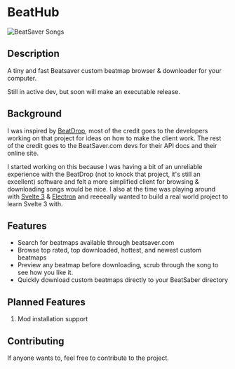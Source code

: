 # BeatHub

![BeatSaver Songs](https://img.shields.io/badge/dynamic/json.svg?color=brightgreen&label=BeatSaver&query=totalDocs&suffix=%20songs&url=https%3A%2F%2Fbeatsaver.com%2Fapi%2Fmaps%2Flatest)

## Description

A tiny and fast Beatsaver custom beatmap browser & downloader for your computer.

Still in active dev, but soon will make an executable release.

## Background

I was inspired by [BeatDrop](https://github.com/StarGazer1258/BeatDrop), most of the credit goes to the developers
working on that project for ideas on how to make the client work. The rest of the credit goes to the BeatSaver.com devs for their API docs and their online site.

I started working on this because I was having a bit of an unreliable experience with the BeatDrop (not to knock that project, it's still an excellent) software and felt a more simplified client for browsing & downloading songs would be nice. I also at the time was playing around with [Svelte 3](https://svelte.dev/) & [Electron](https://electronjs.org/) and reeeeally wanted to
build a real world project to learn Svelte 3 with.

## Features

- Search for beatmaps available through beatsaver.com
- Browse top rated, top downloaded, hottest, and newest custom beatmaps
- Preview any beatmap before downloading, scrub through the song to see how you like it.
- Quickly download custom beatmaps directly to your BeatSaber directory

## Planned Features

1. Mod installation support

## Contributing

If anyone wants to, feel free to contribute to the project.
